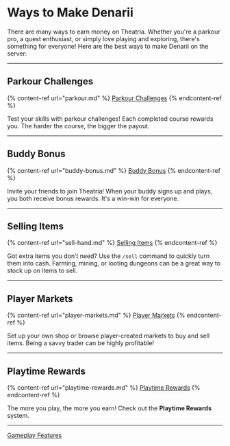 # Ways to Make Denarii

There are many ways to earn money on Theatria. Whether you're a parkour pro, a quest enthusiast, or simply love playing and exploring, there's something for everyone! Here are the best ways to make Denarii on the server:

---

## Parkour Challenges
{% content-ref url="parkour.md" %}
[Parkour Challenges](./parkour.md)
{% endcontent-ref %}

Test your skills with parkour challenges! Each completed course rewards you. The harder the course, the bigger the payout.

---

## Buddy Bonus
{% content-ref url="buddy-bonus.md" %}
[Buddy Bonus](./buddy-bonus.mdbuddy-bonus.md)
{% endcontent-ref %}

Invite your friends to join Theatria! When your buddy signs up and plays, you both receive bonus rewards. It's a win-win for everyone.

<!-- ---

## Shrine Quests
{% content-ref url="shrine-quests.md" %}
[Shrine Quests](./shrine-quests.md)
{% endcontent-ref %}

Take on daily shrine quests and be rewarded with Denarii! -->

---

## Selling Items
{% content-ref url="sell-hand.md" %}
[Selling Items](./sell-hand.md)
{% endcontent-ref %}

Got extra items you don’t need? Use the `/sell` command to quickly turn them into cash. Farming, mining, or looting dungeons can be a great way to stock up on items to sell.

---

## Player Markets
{% content-ref url="player-markets.md" %}
[Player Markets](./player-markets.md)
{% endcontent-ref %}

Set up your own shop or browse player-created markets to buy and sell items. Being a savvy trader can be highly profitable!

---

## Playtime Rewards
{% content-ref url="playtime-rewards.md" %}
[Playtime Rewards](./playtime-rewards.md)
{% endcontent-ref %}

The more you play, the more you earn! Check out the **Playtime Rewards** system.

---

[Gameplay Features](../README.md)